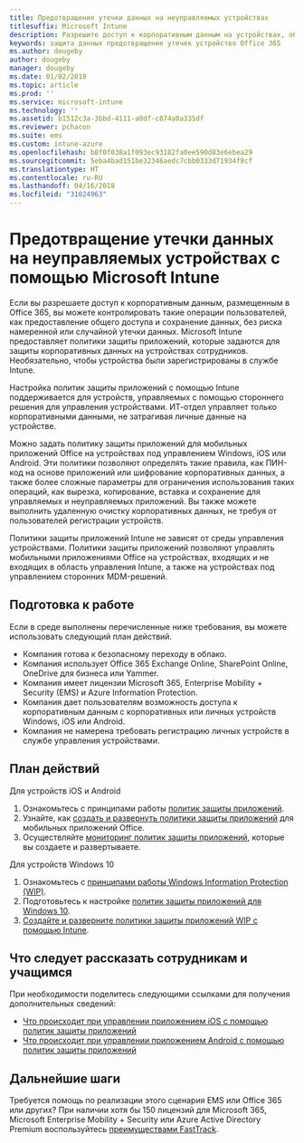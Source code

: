 ```yaml
---
title: Предотвращение утечки данных на неуправляемых устройствах
titlesuffix: Microsoft Intune
description: Разрешите доступ к корпоративным данным на устройствах, обеспечив защиту от утечки данных с помощью Microsoft Intune.
keywords: защита данных предотвращение утечек устройство Office 365
ms.author: dougeby
author: dougeby
manager: dougeby
ms.date: 01/02/2018
ms.topic: article
ms.prod: ''
ms.service: microsoft-intune
ms.technology: ''
ms.assetid: b1512c3a-3bbd-4111-a0df-c874a0a335df
ms.reviewer: pchacon
ms.suite: ems
ms.custom: intune-azure
ms.openlocfilehash: b8f0f038a1f093ec93182fa0ee590d83e6ebea29
ms.sourcegitcommit: 5eba4bad151be32346aedc7cbb0333d71934f8cf
ms.translationtype: HT
ms.contentlocale: ru-RU
ms.lasthandoff: 04/16/2018
ms.locfileid: "31024963"
---
```

# <a name="prevent-data-leaks-on-non-managed-devices-using-microsoft-intune"></a>Предотвращение утечки данных на неуправляемых устройствах с помощью Microsoft Intune

Если вы разрешаете доступ к корпоративным данным, размещенным в Office 365, вы можете контролировать такие операции пользователей, как предоставление общего доступа и сохранение данных, без риска намеренной или случайной утечки данных. Microsoft Intune предоставляет политики защиты приложений, которые задаются для защиты корпоративных данных на устройствах сотрудников. Необязательно, чтобы устройства были зарегистрированы в службе Intune. 

Настройка политик защиты приложений с помощью Intune поддерживается для устройств, управляемых с помощью стороннего решения для управления устройствами. ИТ-отдел управляет только корпоративными данными, не затрагивая личные данные на устройстве. 

Можно задать политику защиты приложений для мобильных приложений Office на устройствах под управлением Windows, iOS или Android. Эти политики позволяют определять такие правила, как ПИН-код на основе приложений или шифрование корпоративных данных, а также более сложные параметры для ограничения использования таких операций, как вырезка, копирование, вставка и сохранение для управляемых и неуправляемых приложений. Вы также можете выполнить удаленную очистку корпоративных данных, не требуя от пользователей регистрации устройств. 

Политики защиты приложений Intune не зависят от среды управления устройствами. Политики защиты приложений позволяют управлять мобильными приложениями Office на устройствах, входящих и не входящих в область управления Intune, а также на устройствах под управлением сторонних MDM-решений. 

## <a name="before-you-begin"></a>Подготовка к работе

Если в среде выполнены перечисленные ниже требования, вы можете использовать следующий план действий.
* Компания готова к безопасному переходу в облако.
* Компания использует Office 365 Exchange Online, SharePoint Online, OneDrive для бизнеса или Yammer.
* Компания имеет лицензии Microsoft 365, Enterprise Mobility + Security (EMS) и Azure Information Protection.
* Компания дает пользователям возможность доступа к корпоративным данным с корпоративных или личных устройств Windows, iOS или Android. 
* Компания не намерена требовать регистрацию личных устройств в службе управления устройствами. 

## <a name="action-plan"></a>План действий

Для устройств iOS и Android 

1. Ознакомьтесь с принципами работы [политик защиты приложений](app-protection-policy.md).
2. Узнайте, как [создать и развернуть политики защиты приложений](app-protection-policies.md) для мобильных приложений Office. 
3. Осуществляйте [мониторинг политик защиты приложений](app-protection-policies-monitor.md), которые вы создаете и развертываете. 

Для устройств Windows 10 

1. Ознакомьтесь с [принципами работы Windows Information Protection (WIP)](https://docs.microsoft.com/windows/threat-protection/windows-information-protection/protect-enterprise-data-using-wip). 
2. Подготовьтесь к настройке [политик защиты приложений для Windows 10](app-protection-policies-configure-windows-10.md).
3. [Создайте и разверните политики защиты приложений WIP с помощью Intune](windows-information-protection-policy-create.md).

## <a name="what-to-tell-employees-and-students"></a>Что следует рассказать сотрудникам и учащимся

При необходимости поделитесь следующими ссылками для получения дополнительных сведений: 
* [Что происходит при управлении приложением iOS с помощью политик защиты приложений](app-protection-enabled-apps-ios.md)
* [Что происходит при управлении приложением Android с помощью политик защиты приложений](app-protection-enabled-apps-android.md) 

## <a name="next-steps"></a>Дальнейшие шаги

Требуется помощь по реализации этого сценария EMS или Office 365 или других? При наличии хотя бы 150 лицензий для Microsoft 365, Microsoft Enterprise Mobility + Security или Azure Active Directory Premium воспользуйтесь [преимуществами FastTrack](https://docs.microsoft.com/enterprise-mobility-security/solutions/enterprise-mobility-fasttrack-program). 